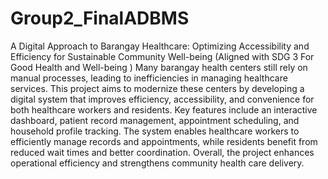 # Group2_FinalADBMS


A Digital Approach to Barangay Healthcare: Optimizing Accessibility and Efficiency for Sustainable Community Well-being (Aligned with SDG 3 For Good Health and Well-being ) Many barangay health centers still rely on manual processes, leading to inefficiencies in managing healthcare services. This project aims to modernize these centers by developing a digital system that improves efficiency, accessibility, and convenience for both healthcare workers and residents. Key features include an interactive dashboard, patient record management, appointment scheduling, and household profile tracking. The system enables healthcare workers to efficiently manage records and appointments, while residents benefit from reduced wait times and better coordination. Overall, the project enhances operational efficiency and strengthens community health care delivery.
